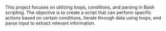This project focuses on utilizing loops, conditions, and parsing in Bash scripting. The objective is to create a script that can perform specific actions based on certain conditions, iterate through data using loops, and parse input to extract relevant information.
